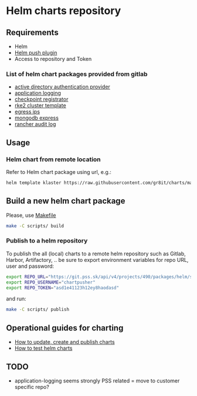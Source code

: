 # Helm charts repository

## Requirements

- Helm
- [Helm push plugin](https://github.com/chartmuseum/helm-push)
- Access to repository and Token

### List of helm chart packages provided from gitlab

- [active directory authentication provider](charts/active-directory/)
- [application logging](charts/application-logging/)
- [checkpoint registrator](charts/checkpoint-registrator/)
- [rke2 cluster template](charts/cluster-template/)
- [egress ips](charts/egress-ips/)
- [mongodb express](charts/mongodb-express/)
- [rancher audit log](charts/rancher-audit-log/)

## Usage

### Helm chart from remote location

Refer to Helm chart package using url, e.g.:

```txt
helm template klaster https://raw.githubusercontent.com/gr8it/charts/main/cluster-template-1.0.3.tgz
```

## Build a new helm chart package

Please, use [Makefile](./scripts/Makefile)

```bash
make -C scripts/ build
```

### Publish to a helm repository

To publish the all (local) charts to a remote helm repository such as Gitlab, Harbor, Artifactory, .. be sure to export environment variables for repo URL, user and password:

```bash
export REPO_URL="https://git.pss.sk/api/v4/projects/490/packages/helm/stable"
export REPO_USERNAME="chartpusher"
export REPO_TOKEN="asd1e41123h12ey8haodasd"
```

and run:

```bash
make -C scripts/ publish
```

## Operational guides for charting

- [How to update, create and publish charts](/docs/update_create_publish_charts.md)
- [How to test helm charts](/docs/test_charts.md)

## TODO

- application-logging seems strongly PSS related = move to customer specific repo?
